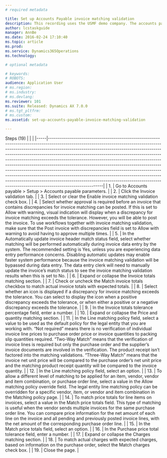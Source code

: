 ```yaml
---
# required metadata

title: Set up Accounts Payable invoice matching validation
description: This recording uses the USMF demo company. The accounts payable manager or accounting manager role would perform these steps. Before you begin, make sure that the Invoice matching configuration key is selected. If your legal entity tracks expenses, such as freight, by using charges, make sure that the Charges configuration key is selected. Accounts payable invoice matching is the process of matching vendor invoice, purchase order, and product receipt information. Differences among these documents are called matching discrepancies. Matching discrepancies are compared with the tolerances that are specified. If a matching discrepancy exceeds the tolerance percentage or amount, match variance icons are displayed in the Vendor invoice page and in the Invoice matching details page. 
author: lcstaskguide
manager: AnnBe
ms.date: 2016-02-24 17:10:40
ms.topic: article
ms.prod: 
ms.service: Dynamics365Operations
ms.technology: 

# optional metadata

# keywords: 
# ROBOTS: 
audience: Application User
# ms.region: 
# ms.industry: 
# ms.devlang: 
ms.reviewer: 101
ms.suite: Released: Dynamics AX 7.0.0
# ms.tgt_pltfrm: 
# ms.custom: 
ms.assetid: set-up-accounts-payable-invoice-matching-validation

---
```


Steps (19)
|     |                                                                                                                                                                                                                                                                                                                                                                                                                                                                                                                                                                                                                                                                                                                                                         |
|-----|---------------------------------------------------------------------------------------------------------------------------------------------------------------------------------------------------------------------------------------------------------------------------------------------------------------------------------------------------------------------------------------------------------------------------------------------------------------------------------------------------------------------------------------------------------------------------------------------------------------------------------------------------------------------------------------------------------------------------------------------------------|
| 1.  | Go to Accounts payable &gt; Setup &gt; Accounts payable parameters.                                                                                                                                                                                                                                                                                                                                                                                                                                                                                                                                                                                                                                                                                     |
| 2.  | Click the Invoice validation tab.                                                                                                                                                                                                                                                                                                                                                                                                                                                                                                                                                                                                                                                                                                                       |
| 3.  | Select or clear the Enable invoice matching validation check box.                                                                                                                                                                                                                                                                                                                                                                                                                                                                                                                                                                                                                                                                                       |
| 4.  | Select whether approval is required before an invoice that contains discrepancies for invoice matching can be posted. If this is set to Allow with warning, visual indication will display when a discrepancy for invoice matching exceeds the tolerance. However, you will be able to post the invoice. To use workflows together with invoice matching validation, make sure that the Post invoice with discrepancies field is set to Allow with warning to avoid having to approve multiple times.                                                                                                                                                                                                                                                   |
| 5.  | In the Automatically update invoice header match status field, select whether matching will be performed automatically during invoice data entry by the system. The recommended setting is Yes, unless you are experiencing data entry performance concerns. Disabling automatic updates may enable faster system performance because the invoice matching validation will be bypassed during data entry. The data entry clerk will need to manually update the invoice’s match status to see the invoice matching validation results when this is set to No.                                                                                                                                                                                           |
| 6.  | Expand or collapse the Invoice totals matching section.                                                                                                                                                                                                                                                                                                                                                                                                                                                                                                                                                                                                                                                                                                 |
| 7.  | Check or uncheck the Match invoice totals checkbox to match actual invoice totals with expected totals.                                                                                                                                                                                                                                                                                                                                                                                                                                                                                                                                                                                                                                                 |
| 8.  | Select whether an icon is displayed if a discrepancy for invoice matching exceeds the tolerance. You can select to display the icon when a positive discrepancy exceeds the tolerance, or when either a positive or a negative discrepancy exceeds the tolerance.                                                                                                                                                                                                                                                                                                                                                                                                                                                                                       |
| 9.  | In the Invoice totals tolerance percentage field, enter a number.                                                                                                                                                                                                                                                                                                                                                                                                                                                                                                                                                                                                                                                                                       |
| 10. | Expand or collapse the Price and quantity matching section.                                                                                                                                                                                                                                                                                                                                                                                                                                                                                                                                                                                                                                                                                             |
| 11. | In the Line matching policy field, select a value to be used as the default policy for the legal entity that you are working with. “Not required” means there is no verification of individual invoice line prices to purchase order price or invoice quantities to packing slip quantities required. “Two-Way Match” means that the verification of invoice lines is required but only the purchase order and the supplier’s invoice documents are involved in the verification. The product receipt isn’t factored into the matching validations. “Three-Way Match” means that the invoice net unit price will be compared to the purchase order’s net unit price and the matching product receipt quantity will be compared to the invoice quantity. |
| 12. | In the Line matching policy field, select an option.                                                                                                                                                                                                                                                                                                                                                                                                                                                                                                                                                                                                                                                                                                    |
| 13. | To allow a different level of matching to be applied for an item, vendor, vendor and item combination, or purchase order line, select a value in the Allow matching policy override field. The legal entity line matching policy can be overridden for a specific vendor, item, or vendor and item combination in the Matching policy page.                                                                                                                                                                                                                                                                                                                                                                                                             |
| 14. | To match price totals for line items on invoices, select a value in the Match price totals field. This type of matching is useful when the vendor sends multiple invoices for the same purchase order line. You can compare price information for the net amount of each line on the invoice and all pending and previously posted invoice lines, with the net amount of the corresponding purchase order line.                                                                                                                                                                                                                                                                                                                                         |
| 15. | In the Match price totals field, select an option.                                                                                                                                                                                                                                                                                                                                                                                                                                                                                                                                                                                                                                                                                                      |
| 16. | In the Purchase price total tolerance field, enter a number.                                                                                                                                                                                                                                                                                                                                                                                                                                                                                                                                                                                                                                                                                            |
| 17. | Expand or collapse the Charges matching section.                                                                                                                                                                                                                                                                                                                                                                                                                                                                                                                                                                                                                                                                                                        |
| 18. | To match actual charges with expected charges, based on information on the purchase order, select the Match charges check box.                                                                                                                                                                                                                                                                                                                                                                                                                                                                                                                                                                                                                          |
| 19. | Close the page.                                                                                                                                                                                                                                                                                                                                                                                                                                                                                                                                                                                                                                                                                                                                         |



